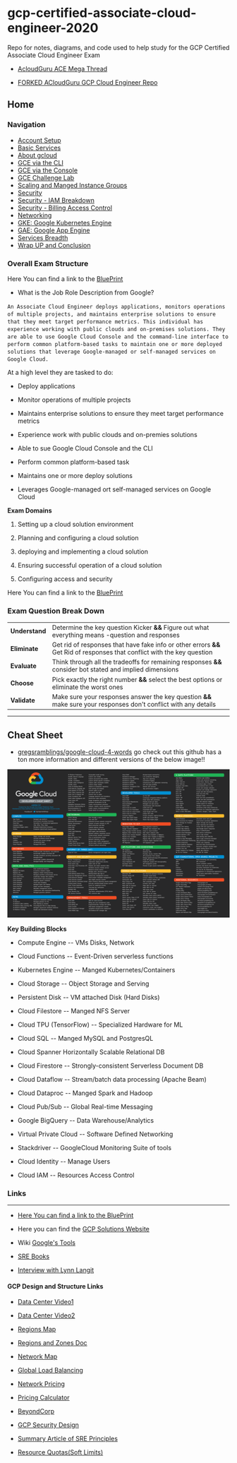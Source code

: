 # gcp-certified-associate-cloud-engineer-2020

Repo for notes, diagrams, and code used to help study for the GCP Certified Associate Cloud Engineer Exam

* [AcloudGuru ACE Mega Thread](https://acloud.guru/forums/gcp-certified-associate-cloud-engineer/discussion/-LHq7ia97ot7POrc6Nw7/exam_report_mega-thread)

* [FORKED ACloudGuru GCP Cloud Engineer Repo](https://github.com/DRpandaMD/gcp-cloud-engineer)

## Home


### Navigation

* [Account Setup](/AccountSetup/AccountSetup.md)
* [Basic Services](/Basic-Services/Basic-Services.md)
* [About gcloud](/Basic-Services/gcloud.md)
* [GCE via the CLI](/Basic-Services/GCEinAndoutLab.md)
* [GCE via the Console](/Basic-Services/GCEviaConsole.md)
* [GCE Challenge Lab](/Basic-Services-Challenge-Lab/Basic-Services-Challenge-Lab.md)
* [Scaling and Manged Instance Groups](/ManagedInstanceGroups/ManagedInstanceGroups.md)
* [Security](/Security/Security.md)
* [Security - IAM Breakdown](/Security/IAM-Breakdown.md)
* [Security - Billing Access Control](/Security/BillingAccessControl.md)
* [Networking](/Networking/Networking.md)
* [GKE: Google Kubernetes Engine](/GoogleKubernetesEngine/GoogleKubernetesEngine.md)
* [GAE: Google App Engine](Placeholder)
* [Services Breadth](/ServicesBreadth/Services-Breadth.md)
* [Wrap UP and Conclusion](Placeholder)

### Overall Exam Structure

Here You can find a link to the [BluePrint](https://cloud.google.com/certification/guides/cloud-engineer/)

* What is the Job Role Description from Google?

`An Associate Cloud Engineer deploys applications, monitors operations of multiple projects, and maintains enterprise solutions to ensure that they meet target performance metrics. This individual has experience working with public clouds and on-premises solutions. They are able to use Google Cloud Console and the command-line interface to perform common platform-based tasks to maintain one or more deployed solutions that leverage Google-managed or self-managed services on Google Cloud.`


At a high level they are tasked to do:

* Deploy applications

* Monitor operations of multiple projects

* Maintains enterprise solutions to ensure they meet target performance metrics

* Experience work with public clouds and on-premies solutions 

* Able to sue Google Cloud Console and the CLI

* Perform common platform-based task

* Maintains one or more deploy solutions

* Leverages Google-managed ort self-managed services on Google Cloud

**Exam Domains**

1) Setting up a cloud solution environment 

2) Planning and configuring a cloud solution

3) deploying and implementing a cloud solution

4) Ensuring successful operation of a cloud solution

5) Configuring access and security



Here You can find a link to the [BluePrint](https://cloud.google.com/certification/guides/cloud-engineer/)


### Exam Question Break Down

|   |    |
|---|----|
| **Understand** | Determine the key question Kicker **&&** Figure out what everything means -question and responses |
| **Eliminate** | Get rid of responses that have fake info or other errors **&&** Get Rid of responses that conflict with the key question |
| **Evaluate** | Think through all the tradeoffs for remaining responses **&&** consider bot stated and implied dimensions|
| **Choose** | Pick exactly the right number **&&** select the best options or eliminate the worst ones
| **Validate** | Make sure your responses answer the key question **&&** make sure your responses don't conflict with any details 


---

## Cheat Sheet

* [gregsramblings/google-cloud-4-words](https://github.com/gregsramblings/google-cloud-4-words) go check out this github has a ton more information and different versions of the below image!!

![CheatSheet](/Images/DarkCheatSheet.png)


**Key Building Blocks**

* Compute Engine -- VMs Disks, Network

* Cloud Functions -- Event-Driven serverless functions

* Kubernetes Engine -- Manged Kubernetes/Containers

* Cloud Storage -- Object Storage and Serving

* Persistent Disk -- VM attached Disk (Hard Disks)

* Cloud Filestore -- Manged NFS Server

* Cloud TPU (TensorFlow)  -- Specialized Hardware for ML

* Cloud SQL -- Manged MySQL and PostgresQL

* Cloud Spanner Horizontally Scalable Relational DB

* Cloud Firestore -- Strongly-consistent  Serverless Document DB

* Cloud Dataflow -- Stream/batch data processing (Apache Beam)

* Cloud Dataproc -- Manged Spark and Hadoop

* Cloud Pub/Sub -- Global Real-time Messaging 

* Google BigQuery -- Data Warehouse/Analytics 

* Virtual Private Cloud -- Software Defined Networking

* Stackdriver -- GoogleCloud Monitoring Suite of tools

* Cloud Identity -- Manage Users

* Cloud IAM -- Resources Access Control 

### Links

--- 

* [Here You can find a link to the BluePrint](https://cloud.google.com/certification/guides/cloud-engineer/)

* Here you can find the [GCP Solutions Website](https://gcp.solutions/)

* Wiki [Google's Tools](https://en.wikipedia.org/wiki/Google_data_centers#Software) 

* [SRE Books](https://landing.google.com/sre/book.html)

* [Interview with Lynn Langit](https://read.acloud.guru/serverless-superheroes-lynn-langit-on-big-data-nosql-and-google-versus-aws-f4427dc8679c)


#### GCP Design and Structure Links

* [Data Center Video1](https://www.youtube.com/watch?v=XZmGGAbHqa0)

* [Data Center Video2](https://www.youtube.com/watch?v=zDAYZU4A3w0)

* [Regions Map](https://cloud.google.com/about/locations/#regions-tab)

* [Regions and Zones Doc](https://cloud.google.com/compute/docs/regions-zones/)

* [Network Map](https://cloud.google.com/about/locations/#network-tab)

* [Global Load Balancing](https://cloud.google.com/load-balancing/docs/https)

* [Network Pricing](https://cloud.google.com/compute/all-pricing#network)

* [Pricing Calculator](https://cloud.google.com/products/calculator/)

* [BeyondCorp](https://cloud.google.com/beyondcorp/)

* [GCP Security Design](https://cloud.google.com/security/infrastructure/design)

* [Summary Article of SRE Principles](https://medium.com/@jdavidmitchell/principles-of-site-reliability-engineering-at-google-8382b054e498)

* [Resource Quotas(Soft Limits)](https://cloud.google.com/compute/quotas)
